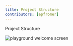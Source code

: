```yaml
---
title: Project Structure
contributors: [epfromer]
---
```


Project Structure

![playground welcome screen](/screenshots/ns-playground/playground-home.png)

